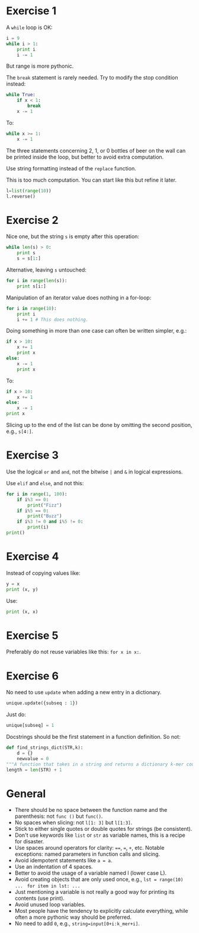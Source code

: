 # Exercise 1
A `while` loop is OK:

```python
i = 9
while i > 1:
    print i
    i -= 1
```

But range is more pythonic.

The `break` statement is rarely needed. Try to modify the stop condition
instead:

```python
while True:
    if x < 1:
        break
    x -= 1
```
To:
```python
while x >= 1:
    x -= 1
```

The three statements concerning 2, 1, or 0 bottles of beer on the wall can be
printed inside the loop, but better to avoid extra computation.

Use string formatting instead of the `replace` function.

This is too much computation. You can start like this but refine it later.
```python
l=list(range(10))
l.reverse()
```

# Exercise 2
Nice one, but the string `s` is empty after this operation:
```python
while len(s) > 0:
    print s
    s = s[1:]
```

Alternative, leaving `s` untouched:
```python
for i in range(len(s)):
    print s[i:]
```

Manipulation of an iterator value does nothing in a for-loop:
```python
for i in range(10):
    print i
    i += 1 # This does nothing.
```

Doing something in more than one case can often be written simpler, e.g.:
```python
if x > 10:
    x += 1
    print x
else:
    x -= 1
    print x
```
To:
```python
if x > 10:
    x += 1
else:
    x -= 1
print x
```

Slicing up to the end of the list can be done by omitting the second position,
e.g., `s[4:]`.

# Exercise 3
Use the logical `or` and `and`, not the bitwise `|` and `&` in logical
expressions.

Use `elif` and `else`, and not this:
```python
for i in range(1, 100):
    if i%3 == 0:
        print("Fizz")
    if i%5 == 0:
        print("Buzz")
    if i%3 != 0 and i%5 != 0:
        print(i)
print()
```

# Exercise 4
Instead of copying values like:
```python
y = x
print (x, y)
```
Use:
```python
print (x, x)
```
# Exercise 5
Preferably do not reuse variables like this: `for x in x:`.

# Exercise 6
No need to use `update` when adding a new entry in a dictionary.
```python
unique.update({subseq : 1})
```
Just do:
```python
unique[subseq] = 1
```

Docstrings should be the first statement in a function definition. So not:
```python
def find_strings_dict(STR,k):
    d = {}
    newvalue = 0
"""A function that takes in a string and returns a dictionary k-mer counts for the strings."""
length = len(STR) + 1
```


# General

- There should be no space between the function name and the parenthesis: not
`func ()` but `func()`.
- No spaces when slicing: not `l[1: 3]` but `l[1:3]`.
- Stick to either single quotes or double quotes for strings (be consistent).
- Don't use keywords like `list` or `str` as variable names, this is a recipe
for disaster.
- Use spaces around operators for clarity: ` == `, ` = `, ` + `, etc. Notable
exceptions: named parameters in function calls and slicing.
- Avoid idempotent statements like `a = a`.
- Use an indentation of 4 spaces.
- Better to avoid the usage of a variable named l (lower case L).
- Avoid creating objects that are only used once, e.g., `lst = range(10) ... `
`for item in lst: ...`
- Just mentioning a variable is not really a good way for printing its contents
(use print).
- Avoid unused loop variables.
- Most people have the tendency to explicitly calculate everything, while often
a more pythonic way should be preferred.
- No need to add `0`, e.g., `string=input[0+i:k_mer+i]`.
